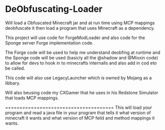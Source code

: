 DeObfuscating-Loader
====================  
 
Will load a Obfuscated Minecraft jar and at run time using MCP mappings deobfuscate it then load a program that uses Minecraft as a dependency.

This project will use code for ForgeModLoader and also code for the Sponge server Forge implementation code.

The Forge code will be used to help me understand deobfing at runtime and the Sponge code will be used (basicly all the @shadow and @Mixxin code) to allow for devs to hook in to minecrafts internalls and also add in cod eto be called.

This code will also use LegacyLauncher which is owned by Mojang as a libbary.

Will also beusing code my CXGamer that he uses in his Redstone Simulator that loads MCP mappings.

======================================
This will load your program and read a java file in your program that tells it what version of minecraft it wants and what version of MCP feild and method mappings it wants.
